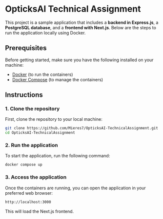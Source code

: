 # OpticksAI Technical Assignment

This project is a sample application that includes a **backend in Express.js**, a **PostgreSQL database**, and a **frontend with Next.js**. Below are the steps to run the application locally using Docker.

## Prerequisites

Before getting started, make sure you have the following installed on your machine:

- [Docker](https://www.docker.com/products/docker-desktop) (to run the containers)
- [Docker Compose](https://docs.docker.com/compose/) (to manage the containers)

## Instructions

### 1. Clone the repository

First, clone the repository to your local machine:

```bash
git clone https://github.com/Mieres7/OpticksAI-TechnicalAssignment.git
cd OpticksAI-TechnicalAssignment
```

### 2. Run the application

To start the application, run the following command:
```bash
docker compose up
```

### 3. Access the application

Once the containers are running, you can open the application in your preferred web browser:
```bash
http://localhost:3000
```
This will load the Next.js frontend.
